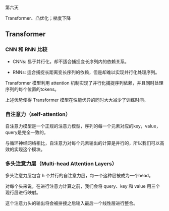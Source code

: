 第六天

Transformer、凸优化；梯度下降

## Transformer

### CNN 和 RNN 比较

* CNNs: 易于并行化，却不适合捕捉变长序列内的依赖关系。

* RNNs: 适合捕捉长距离变长序列的依赖，但是却难以实现并行化处理序列。

Transformer 模型利用 attention 机制实现了并行化捕捉序列依赖，并且同时处理序列的每个位置的tokens。

上述优势使得 Transformer 模型在性能优异的同时大大减少了训练时间。

### 自注意力（self-attention）

自注意力模型是一个正规的注意力模型，序列的每一个元素对应的key，value，query是完全一致的。

与循环神经网络相比，自注意力对每个元素输出的计算是并行的，所以我们可以高效的实现这个模块。

### 多头注意力层（Multi-head Attention Layers）

多头注意力层包含 h 个并行的自注意力层，每一个这种层被成为一个head。

对每个头来说，在进行注意力计算之前，我们会将 query、key 和 value 用三个现行层进行映射。

这个注意力头的输出将会被拼接之后输入最后一个线性层进行整合。
